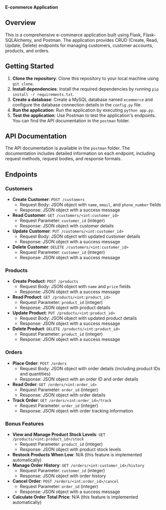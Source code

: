 **E-commerce Application**

**Overview**
-----------

This is a comprehensive e-commerce application built using Flask, Flask-SQLAlchemy, and Postman. The application provides CRUD (Create, Read, Update, Delete) endpoints for managing customers, customer accounts, products, and orders.

**Getting Started**
-------------------

1. **Clone the repository**: Clone this repository to your local machine using `git clone`.
2. **Install dependencies**: Install the required dependencies by running `pip install -r requirements.txt`.
3. **Create a database**: Create a MySQL database named `ecommerce` and configure the database connection details in the `config.py` file.
4. **Run the application**: Run the application by executing `python app.py`.
5. **Test the application**: Use Postman to test the application's endpoints. You can find the API documentation in the `postman` folder.

**API Documentation**
--------------------

The API documentation is available in the `postman` folder. The documentation includes detailed information on each endpoint, including request methods, request bodies, and response formats.

**Endpoints**
------------

### Customers

* **Create Customer**: `POST /customers`
	+ Request Body: JSON object with `name`, `email`, and `phone_number` fields
	+ Response: JSON object with a success message
* **Read Customer**: `GET /customers/<int:customer_id>`
	+ Request Parameter: `customer_id` (integer)
	+ Response: JSON object with customer details
* **Update Customer**: `PUT /customers/<int:customer_id>`
	+ Request Body: JSON object with updated customer details
	+ Response: JSON object with a success message
* **Delete Customer**: `DELETE /customers/<int:customer_id>`
	+ Request Parameter: `customer_id` (integer)
	+ Response: JSON object with a success message

### Products

* **Create Product**: `POST /products`
	+ Request Body: JSON object with `name` and `price` fields
	+ Response: JSON object with a success message
* **Read Product**: `GET /products/<int:product_id>`
	+ Request Parameter: `product_id` (integer)
	+ Response: JSON object with product details
* **Update Product**: `PUT /products/<int:product_id>`
	+ Request Body: JSON object with updated product details
	+ Response: JSON object with a success message
* **Delete Product**: `DELETE /products/<int:product_id>`
	+ Request Parameter: `product_id` (integer)
	+ Response: JSON object with a success message

### Orders

* **Place Order**: `POST /orders`
	+ Request Body: JSON object with order details (including product IDs and quantities)
	+ Response: JSON object with an order ID and order details
* **Read Order**: `GET /orders/<int:order_id>`
	+ Request Parameter: `order_id` (integer)
	+ Response: JSON object with order details
* **Track Order**: `GET /orders/<int:order_id>/track`
	+ Request Parameter: `order_id` (integer)
	+ Response: JSON object with order tracking information

### Bonus Features

* **View and Manage Product Stock Levels**: `GET /products/<int:product_id>/stock`
	+ Request Parameter: `product_id` (integer)
	+ Response: JSON object with product stock levels
* **Restock Products When Low**: N/A (this feature is implemented automatically)
* **Manage Order History**: `GET /orders/<int:customer_id>/history`
	+ Request Parameter: `customer_id` (integer)
	+ Response: JSON object with order history
* **Cancel Order**: `POST /orders/<int:order_id>/cancel`
	+ Request Parameter: `order_id` (integer)
	+ Response: JSON object with a success message
* **Calculate Order Total Price**: N/A (this feature is implemented automatically)